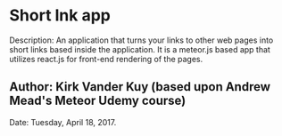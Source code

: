 # Short lnk app

Description: An application that turns your links to other web pages into short links based inside the application.  It is a meteor.js based app that utilizes react.js for front-end rendering of the pages.

## Author: Kirk Vander Kuy (based upon Andrew Mead's Meteor Udemy course)

Date: Tuesday, April 18, 2017.
